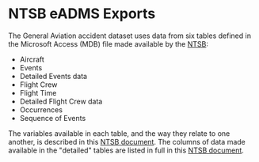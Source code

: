 # NTSB eADMS Exports
The General Aviation accident dataset uses data from six tables defined in the Microsoft Access (MDB) file made available by the [NTSB](https://app.ntsb.gov/avdata/):

* Aircraft
* Events
* Detailed Events data
* Flight Crew
* Flight Time
* Detailed Flight Crew data
* Occurrences
* Sequence of Events

The variables available in each table, and the way they relate to one another, is described in this [NTSB document](https://app.ntsb.gov/avdata/eadmspub.pdf). The columns of data made available in the "detailed" tables are listed in full in this [NTSB document](https://app.ntsb.gov/avdata/Mult_Response.pdf).
